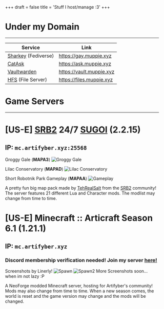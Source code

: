 +++
draft = false
title = 'Stuff I host/manage :3'
+++
# Under my Domain

---
| Service | Link |
| --------- | ---- |
| [Sharkey](https://activitypub.software/TransFem-org/Sharkey/) (Fediverse) | https://gay.muppie.xyz |
| [CatAsk](https://catask.mystie.dev/) | https://ask.muppie.xyz |
| [Vaultwarden](https://github.com/dani-garcia/vaultwarden) | https://vault.muppie.xyz |
| [HFS](https://rejetto.com/hfs/) (File Server) | https://files.muppie.xyz | 

# Game Servers

---

# [US-E] [SRB2](https://srb2.org) 24/7 [SUGOI](https://mb.srb2.org/addons/sugoi.6427/) (2.2.15)
## IP: `mc.artifyber.xyz:25568`
Groggy Gale (**MAPA3**)
![Groggy Gale](/images/game/srb20050.png "Groggy Gale")

Lilac Conservatory (**MAPAD**)
![Lilac Conservatory](/images/game/srb20053.png "Lilac Conservatory")

Short Robotnik Park Gameplay (**MAPAA**)
![Gameplay](/images/game/srb20029.gif "A Short GIF of me playing Robotnik Park as Dummie in the server.")

A pretty fun big map pack made by [TehRealSalt](https://mb.srb2.org/members/tehrealsalt.2081/) from the [SRB2](https://srb2.org) community! The server features 21 different Lua and Character mods. The modlist may change from time to time.

# [US-E] Minecraft :: Articraft Season 6.1 (1.21.1)
## IP: `mc.artifyber.xyz`
### Discord membership verification needed! Join my server [here!](/about#socials)

Screenshots by Linerly!
![Spawn](/images/game/2025-08-06_20.10.45.png)
![Spawn2](/images/game/2025-08-06_20.10.20.png)
More Screenshots soon... when im not lazy :P

A NeoForge modded Minecraft server, hosting for Artifyber's community! Mods may also change from time to time. When a new season comes, the world is reset and the game version may change and the mods will be changed.
